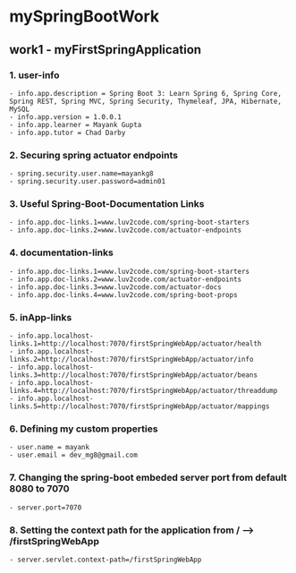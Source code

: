 # mySpringBootWork

## work1 - myFirstSpringApplication

### 1. user-info
    - info.app.description = Spring Boot 3: Learn Spring 6, Spring Core, Spring REST, Spring MVC, Spring Security, Thymeleaf, JPA, Hibernate, MySQL
    - info.app.version = 1.0.0.1
    - info.app.learner = Mayank Gupta
    - info.app.tutor = Chad Darby

### 2. Securing spring actuator endpoints
    - spring.security.user.name=mayankg8
    - spring.security.user.password=admin01

### 3. Useful Spring-Boot-Documentation Links
    - info.app.doc-links.1=www.luv2code.com/spring-boot-starters
    - info.app.doc-links.2=www.luv2code.com/actuator-endpoints

### 4. documentation-links
    - info.app.doc-links.1=www.luv2code.com/spring-boot-starters
    - info.app.doc-links.2=www.luv2code.com/actuator-endpoints
    - info.app.doc-links.3=www.luv2code.com/actuator-docs
    - info.app.doc-links.4=www.luv2code.com/spring-boot-props

### 5. inApp-links
    - info.app.localhost-links.1=http://localhost:7070/firstSpringWebApp/actuator/health
    - info.app.localhost-links.2=http://localhost:7070/firstSpringWebApp/actuator/info
    - info.app.localhost-links.3=http://localhost:7070/firstSpringWebApp/actuator/beans
    - info.app.localhost-links.4=http://localhost:7070/firstSpringWebApp/actuator/threaddump
    - info.app.localhost-links.5=http://localhost:7070/firstSpringWebApp/actuator/mappings

### 6. Defining my custom properties
    - user.name = mayank
    - user.email = dev_mg8@gmail.com

### 7. Changing the spring-boot embeded server port from default 8080 to 7070
    - server.port=7070

### 8. Setting the context path for the application from / --> /firstSpringWebApp
    - server.servlet.context-path=/firstSpringWebApp